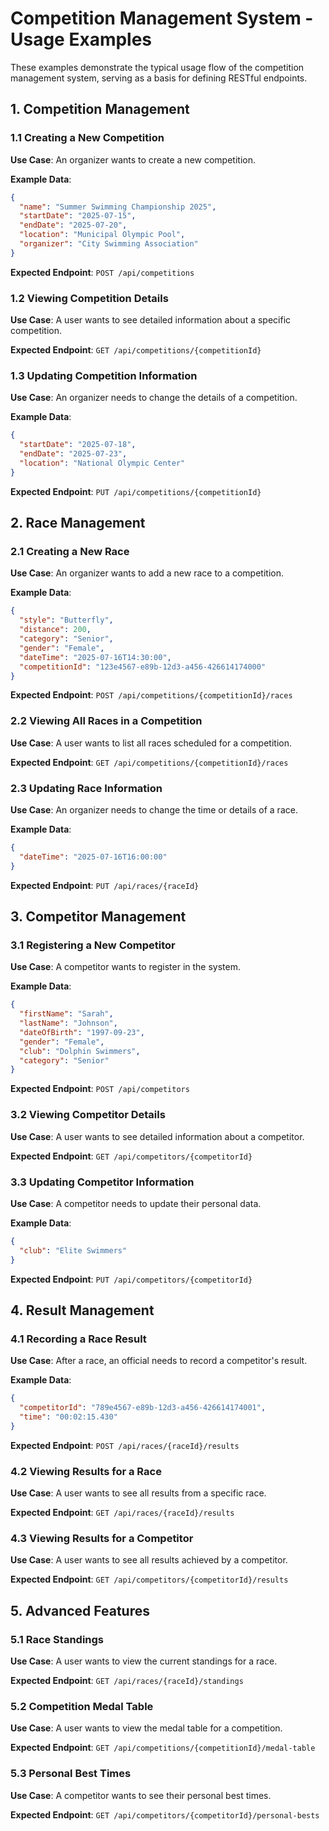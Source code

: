 # Competition Management System - Usage Examples

These examples demonstrate the typical usage flow of the competition management system, serving as a basis for defining RESTful endpoints.

## 1. Competition Management

### 1.1 Creating a New Competition

**Use Case**: An organizer wants to create a new competition.

**Example Data**:

```json
{
  "name": "Summer Swimming Championship 2025",
  "startDate": "2025-07-15",
  "endDate": "2025-07-20",
  "location": "Municipal Olympic Pool",
  "organizer": "City Swimming Association"
}
```

**Expected Endpoint**: `POST /api/competitions`

### 1.2 Viewing Competition Details

**Use Case**: A user wants to see detailed information about a specific competition.

**Expected Endpoint**: `GET /api/competitions/{competitionId}`

### 1.3 Updating Competition Information

**Use Case**: An organizer needs to change the details of a competition.

**Example Data**:

```json
{
  "startDate": "2025-07-18",
  "endDate": "2025-07-23",
  "location": "National Olympic Center"
}
```

**Expected Endpoint**: `PUT /api/competitions/{competitionId}`

## 2. Race Management

### 2.1 Creating a New Race

**Use Case**: An organizer wants to add a new race to a competition.

**Example Data**:

```json
{
  "style": "Butterfly",
  "distance": 200,
  "category": "Senior",
  "gender": "Female",
  "dateTime": "2025-07-16T14:30:00",
  "competitionId": "123e4567-e89b-12d3-a456-426614174000"
}
```

**Expected Endpoint**: `POST /api/competitions/{competitionId}/races`

### 2.2 Viewing All Races in a Competition

**Use Case**: A user wants to list all races scheduled for a competition.

**Expected Endpoint**: `GET /api/competitions/{competitionId}/races`

### 2.3 Updating Race Information

**Use Case**: An organizer needs to change the time or details of a race.

**Example Data**:

```json
{
  "dateTime": "2025-07-16T16:00:00"
}
```

**Expected Endpoint**: `PUT /api/races/{raceId}`

## 3. Competitor Management

### 3.1 Registering a New Competitor

**Use Case**: A competitor wants to register in the system.

**Example Data**:

```json
{
  "firstName": "Sarah",
  "lastName": "Johnson",
  "dateOfBirth": "1997-09-23",
  "gender": "Female",
  "club": "Dolphin Swimmers",
  "category": "Senior"
}
```

**Expected Endpoint**: `POST /api/competitors`

### 3.2 Viewing Competitor Details

**Use Case**: A user wants to see detailed information about a competitor.

**Expected Endpoint**: `GET /api/competitors/{competitorId}`

### 3.3 Updating Competitor Information

**Use Case**: A competitor needs to update their personal data.

**Example Data**:

```json
{
  "club": "Elite Swimmers"
}
```

**Expected Endpoint**: `PUT /api/competitors/{competitorId}`

## 4. Result Management

### 4.1 Recording a Race Result

**Use Case**: After a race, an official needs to record a competitor's result.

**Example Data**:

```json
{
  "competitorId": "789e4567-e89b-12d3-a456-426614174001",
  "time": "00:02:15.430"
}
```

**Expected Endpoint**: `POST /api/races/{raceId}/results`

### 4.2 Viewing Results for a Race

**Use Case**: A user wants to see all results from a specific race.

**Expected Endpoint**: `GET /api/races/{raceId}/results`

### 4.3 Viewing Results for a Competitor

**Use Case**: A user wants to see all results achieved by a competitor.

**Expected Endpoint**: `GET /api/competitors/{competitorId}/results`

## 5. Advanced Features

### 5.1 Race Standings

**Use Case**: A user wants to view the current standings for a race.

**Expected Endpoint**: `GET /api/races/{raceId}/standings`

### 5.2 Competition Medal Table

**Use Case**: A user wants to view the medal table for a competition.

**Expected Endpoint**: `GET /api/competitions/{competitionId}/medal-table`

### 5.3 Personal Best Times

**Use Case**: A competitor wants to see their personal best times.

**Expected Endpoint**: `GET /api/competitors/{competitorId}/personal-bests`
